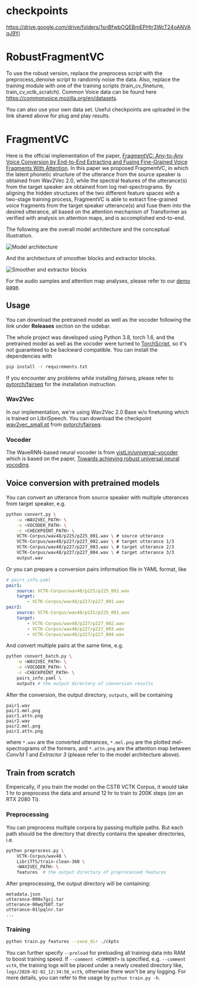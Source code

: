 # checkpoints
https://drive.google.com/drive/folders/1snBfwbOQEBmEPHtr3WcT24oANVAqJ9Yj

# RobustFragmentVC
To use the robust version, replace the preprocess script with the preprocess_denoise script to randomly noise the data. Also, replace the training module with one of the training scripts (train_cv_finetune, train_cv_vctk_scratch). Common Voice data can be found here https://commonvoice.mozilla.org/en/datasets. 

You can also use your own data set. Useful checkpoints are uploaded in the link shared above for plug and play results. 

# FragmentVC

Here is the official implementation of the paper, [FragmentVC: Any-to-Any Voice Conversion by End-to-End Extracting and Fusing Fine-Grained Voice Fragments With Attention](https://arxiv.org/abs/2010.14150).
In this paper we proposed FragmentVC, in which the latent phonetic structure of the utterance from the source speaker is obtained from Wav2Vec 2.0, while the spectral features of the utterance(s) from the target speaker are obtained from log mel-spectrograms.
By aligning the hidden structures of the two different feature spaces with a two-stage training process, FragmentVC is able to extract fine-grained voice fragments from the target speaker utterance(s) and fuse them into the desired utterance, all based on the attention mechanism of Transformer as verified with analysis on attention maps, and is accomplished end-to-end.

The following are the overall model architecture and the conceptual illustration.

![Model architecture](docs/imgs/model_arch.png)

And the architecture of smoother blocks and extractor blocks.

![Smoother and extractor blocks](docs/imgs/smoother_extractor.png)

For the audio samples and attention map analyses, please refer to our [demo page](https://yistlin.github.io/FragmentVC/).

## Usage

You can download the pretrained model as well as the vocoder following the link under **Releases** section on the sidebar.

The whole project was developed using Python 3.8, torch 1.6, and the pretrained model as well as the vocoder were turned to [TorchScript](https://pytorch.org/docs/stable/jit.html), so it's not guaranteed to be backward compatible.
You can install the dependencies with

```bash
pip install -r requirements.txt
```

If you encounter any problems while installing *fairseq*, please refer to [pytorch/fairseq](https://github.com/pytorch/fairseq) for the installation instruction.

### Wav2Vec

In our implementation, we're using Wav2Vec 2.0 Base w/o finetuning which is trained on LibriSpeech.
You can download the checkpoint [wav2vec_small.pt](https://dl.fbaipublicfiles.com/fairseq/wav2vec/wav2vec_small.pt) from [pytorch/fairseq](https://github.com/pytorch/fairseq).

### Vocoder

The WaveRNN-based neural vocoder is from [yistLin/universal-vocoder](https://github.com/yistLin/universal-vocoder) which is based on the paper, [Towards achieving robust universal neural vocoding](https://arxiv.org/abs/1811.06292).

## Voice conversion with pretrained models

You can convert an utterance from source speaker with multiple utterances from target speaker, e.g.
```bash
python convert.py \
    -w <WAV2VEC_PATH> \
    -v <VOCODER_PATH> \
    -c <CHECKPOINT_PATH> \
    VCTK-Corpus/wav48/p225/p225_001.wav \ # source utterance
    VCTK-Corpus/wav48/p227/p227_002.wav \ # target utterance 1/3
    VCTK-Corpus/wav48/p227/p227_003.wav \ # target utterance 2/3
    VCTK-Corpus/wav48/p227/p227_004.wav \ # target utterance 3/3
    output.wav
```

Or you can prepare a conversion pairs information file in YAML format, like
```YAML
# pairs_info.yaml
pair1:
    source: VCTK-Corpus/wav48/p225/p225_001.wav
    target:
        - VCTK-Corpus/wav48/p227/p227_001.wav
pair2:
    source: VCTK-Corpus/wav48/p225/p225_001.wav
    target:
        - VCTK-Corpus/wav48/p227/p227_002.wav
        - VCTK-Corpus/wav48/p227/p227_003.wav
        - VCTK-Corpus/wav48/p227/p227_004.wav
```

And convert multiple pairs at the same time, e.g.
```bash
python convert_batch.py \
    -w <WAV2VEC_PATH> \
    -v <VOCODER_PATH> \
    -c <CHECKPOINT_PATH> \
    pairs_info.yaml \
    outputs # the output directory of conversion results
```

After the conversion, the output directory, `outputs`, will be containing
```text
pair1.wav
pair1.mel.png
pair1.attn.png
pair2.wav
pair2.mel.png
pair2.attn.png
```
where `*.wav` are the converted utterances, `*.mel.png` are the plotted mel-spectrograms of the formers, and `*.attn.png` are the attention map between *Conv1d 1* and *Extractor 3* (please refer to the model architecture above).

## Train from scratch

Emperically, if you train the model on the CSTR VCTK Corpus, it would take 1 hr to preprocess the data and around 12 hr to train to 200K steps (on an RTX 2080 Ti).

### Preprocessing

You can preprocess multiple corpora by passing multiple paths.
But each path should be the directory that directly contains the speaker directories,
i.e.
```bash
python preprocess.py \
    VCTK-Corpus/wav48 \
    LibriTTS/train-clean-360 \
    <WAV2VEC_PATH> \
    features  # the output directory of preprocessed features
```

After preprocessing, the output directory will be containing:
```text
metadata.json
utterance-000x7gsj.tar
utterance-00wq7b0f.tar
utterance-01lpqlnr.tar
...
```

### Training

```bash
python train.py features --save_dir ./ckpts
```

You can further specify `--preload` for preloading all training data into RAM to boost training speed.
If `--comment <COMMENT>` is specified, e.g. `--comment vctk`, the training logs will be placed under a newly created directory like, `logs/2020-02-02_12:34:56_vctk`, otherwise there won't be any logging.
For more details, you can refer to the usage by `python train.py -h`.
